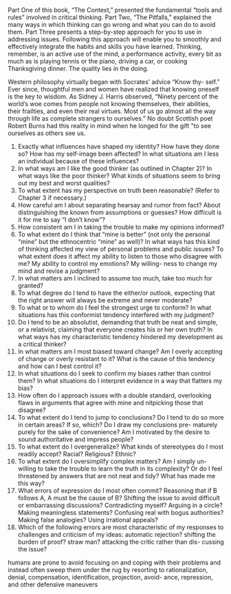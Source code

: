 

Part One of this book, “The Context,” presented the fundamental “tools and rules” involved in critical thinking. Part Two, “The Pitfalls,” explained the many ways in which thinking can go wrong and what you can do to avoid them. Part Three presents a step-by-step approach for you to use in addressing issues. Following this approach will enable you to smoothly and effectively integrate the habits and skills you have learned. Thinking, remember, is an active use of the mind, a performance activity, every bit as much as is playing tennis or the piano, driving a car, or cooking Thanksgiving dinner. The quality lies in the doing. 



Western philosophy virtually began with Socrates’ advice “Know thy- self.” Ever since, thoughtful men and women have realized that knowing oneself is the key to wisdom. As Sidney J. Harris observed, “Ninety percent of the world’s woe comes from people not knowing themselves, their abilities, their frailties, and even their real virtues. Most of us go almost all the way through life as complete strangers to ourselves.” No doubt Scottish poet Robert Burns had this reality in mind when he longed for the gift "to see ourselves as others see us. 



1. Exactly what influences have shaped my identity? How have they done so? How has my self-image been affected? In what situations am I less an individual because of these influences? 
2. In what ways am I like the good thinker (as outlined in Chapter 2)? In what ways like the poor thinker? What kinds of situations seem to bring out my best and worst qualities? 
3. To what extent has my perspective on truth been reasonable? (Refer to Chapter 3 if necessary.) 
4. How careful am I about separating hearsay and rumor from fact? About distinguishing the known from assumptions or guesses? How difficult is it for me to say “I don’t know”? 
5. How consistent am I in taking the trouble to make my opinions informed? 
6. To what extent do I think that “mine is better” (not only the personal “mine” but the ethnocentric “mine” as well)? In what ways has this kind of thinking affected my view of personal problems and public issues? To what extent does it affect my ability to listen to those who disagree with me? My ability to control my emotions? My willing- ness to change my mind and revise a judgment? 
7. In what matters am I inclined to assume too much, take too much for granted? 
8. To what degree do I tend to have the either/or outlook, expecting that the right answer will always be extreme and never moderate? 
9. To what or to whom do I feel the strongest urge to conform? In what situations has this conformist tendency interfered with my judgment? 
10. Do I tend to be an absolutist, demanding that truth be neat and simple, or a relativist, claiming that everyone creates his or her own truth? In what ways has my characteristic tendency hindered my development as a critical thinker? 
11. In what matters am I most biased toward change? Am I overly accepting of change or overly resistant to it? What is the cause of this tendency and how can I best control it? 
12. In what situations do I seek to confirm my biases rather than control them? In what situations do I interpret evidence in a way that flatters my bias? 
13. How often do I approach issues with a double standard, overlooking flaws in arguments that agree with mine and nitpicking those that disagree? 
14. To what extent do I tend to jump to conclusions? Do I tend to do so more in certain areas? If so, which? Do I draw my conclusions pre- maturely purely for the sake of convenience? Am I motivated by the desire to sound authoritative and impress people? 
15. To what extent do I overgeneralize? What kinds of stereotypes do I most readily accept? Racial? Religious? Ethnic? 
16. To what extent do I oversimplify complex matters? Am I simply un- willing to take the trouble to learn the truth in its complexity? Or do I feel threatened by answers that are not neat and tidy? What has made me this way? 
17. What errors of expression do I most often commit? Reasoning that if B follows A, A must be the cause of B? Shifting the issue to avoid difficult or embarrassing discussions? Contradicting myself? Arguing in a circle? Making meaningless statements? Confusing real with bogus authorities? Making false analogies? Using irrational appeals? 
18. Which of the following errors are most characteristic of my responses to challenges and criticism of my ideas: automatic rejection? shifting the burden of proof? straw man? attacking the critic rather than dis- cussing the issue? 



humans are prone to avoid focusing on and coping with their problems and instead often sweep them under the rug by resorting to rationalization, denial, compensation, identification, projection, avoid- ance, repression, and other defensive maneuvers




